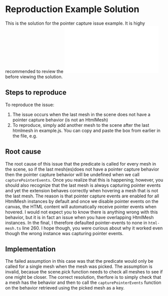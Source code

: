 # Reproduction Example Solution
This is the solution for the pointer capture issue example.  It is highy recommended to review the ![exercise](../start/README.md) before viewing the solution.  

## Steps to reproduce
To reproduce the issue:
1.  The issue occurs when the last mesh in the scene does not have a pointer capture behavior (is not an HtmlMesh)
1.  To reproduce, simply add another mesh to the scene after the last htmlmesh in example.js.  You can copy and paste the box from earlier in the file, e.g.

## Root cause
The root cause of this issue that the predicate is called for every mesh in the scene, so if the last mesh(es)does not have a pointer capture behavior then the pointer capture behavior will be undefined when we call `capturePointerEvents`.  Once you realize that this is happening; however, you should also recognize that the last mesh is always capturing pointer events and yet the extension behaves correctly when hovering a mesh that is not the last mesh.  The reason is that pointer capture events are enabled for all HtmlMesh instances by default and once we disable pointer events on the canvas, the HTML content will automatically receive pointer events when hovered.  I would not expect you to know there is anything wrong with this behavior, but it is in fact an issue when you have overlapping HtmlMesh instances.  In the final, I therefore defaulted pointer-events to none in `html-mesh.ts` line 260.  I hope though, you were curious about why it worked even though the wrong instance was capturing pointer events.

## Implementation
The failed assumption in this case was that the predicate would only be called for a single mesh when the mesh was picked.  The assumption is invalid, becasue the scene.pick function needs to check all meshes to see if one might be closer.  The correct resolution, therfore is to simply check that a mesh has the behavior and then to call the `capturePointerEvents` function on the behavior retrieved using the picked mesh as a key.
